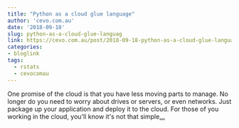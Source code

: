 ```yaml
---
title: "Python as a cloud glue language"
author: 'cevo.com.au'
date: '2018-09-18'
slug: python-as-a-cloud-glue-languag
link: https://cevo.com.au/post/2018-09-18-python-as-a-cloud-glue-language/
categories:
- bloglink
tags:
  - rstats
  - cevocomau
---
```


One promise of the cloud is that you have less moving parts to manage. No longer do you need to worry about drives or servers, or even networks. Just package up your application and deploy it to the cloud. For those of you working in the cloud, you'll know it's not that simple[... <i class="fas fa-external-link-alt"></i>](https://cevo.com.au/post/2018-09-18-python-as-a-cloud-glue-language/)


